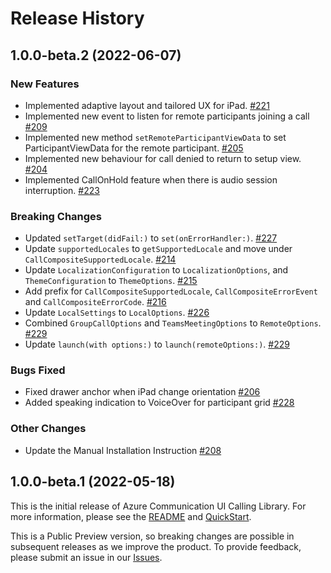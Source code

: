 # Release History
## 1.0.0-beta.2 (2022-06-07)
### New Features
- Implemented adaptive layout and tailored UX for iPad. [#221](https://github.com/Azure/communication-ui-library-ios/pull/221)
- Implemented new event to listen for remote participants joining a call [#209](https://github.com/Azure/communication-ui-library-ios/pull/209)
- Implemented new method `setRemoteParticipantViewData` to set ParticipantViewData for the remote participant. [#205](https://github.com/Azure/communication-ui-library-ios/pull/205)
- Implemented new behaviour for call denied to return to setup view. [#204](https://github.com/Azure/communication-ui-library-ios/pull/204)
- Implemented CallOnHold feature when there is audio session interruption. [#223](https://github.com/Azure/communication-ui-library-ios/pull/223)

### Breaking Changes
- Updated `setTarget(didFail:)` to `set(onErrorHandler:)`. [#227](https://github.com/Azure/communication-ui-library-ios/pull/227)
- Update `supportedLocales` to `getSupportedLocale` and move under `CallCompositeSupportedLocale`. [#214](https://github.com/Azure/communication-ui-library-ios/pull/214)
- Update `LocalizationConfiguration` to `LocalizationOptions`, and `ThemeConfiguration` to `ThemeOptions`. [#215](https://github.com/Azure/communication-ui-library-ios/pull/215)
- Add prefix for `CallCompositeSupportedLocale`, `CallCompositeErrorEvent` and `CallCompositeErrorCode`. [#216](https://github.com/Azure/communication-ui-library-ios/pull/216)
- Update `LocalSettings` to `LocalOptions`. [#226](https://github.com/Azure/communication-ui-library-ios/pull/226)
- Combined `GroupCallOptions` and `TeamsMeetingOptions` to `RemoteOptions`. [#229](https://github.com/Azure/communication-ui-library-ios/pull/229)
- Update `launch(with options:)` to `launch(remoteOptions:)`. [#229](https://github.com/Azure/communication-ui-library-ios/pull/229)

### Bugs Fixed
- Fixed drawer anchor when iPad change orientation [#206](https://github.com/Azure/communication-ui-library-ios/pull/206)
- Added speaking indication to VoiceOver for participant grid [#228](https://github.com/Azure/communication-ui-library-ios/pull/228)

### Other Changes
- Update the Manual Installation Instruction [#208](https://github.com/Azure/communication-ui-library-ios/pull/208)

## 1.0.0-beta.1 (2022-05-18)
This is the initial release of Azure Communication UI Calling Library. For more information, please see the [README](https://github.com/Azure/communication-ui-library-ios/blob/main/README.md) and [QuickStart](https://docs.microsoft.com/en-us/azure/communication-services/quickstarts/ui-library/get-started-call?tabs=kotlin&pivots=platform-ios).

This is a Public Preview version, so breaking changes are possible in subsequent releases as we improve the product. To provide feedback, please submit an issue in our [Issues](https://github.com/Azure/communication-ui-library-ios/issues).
